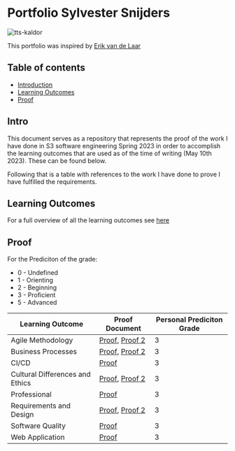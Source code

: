 # Portfolio Sylvester Snijders

![tts-kaldor](https://github.com/TotalTactician/Documentation/assets/39733159/876a765f-63df-452a-a86e-7ae00184709d)

This portfolio was inspired by [Erik van de Laar](https://github.com/tick-github/tick-documentation)

## Table of contents
- [Introduction](#intro)
- [Learning Outcomes](#learning-outcomes)
- [Proof](#proof)

## Intro
This document serves as a repository that represents the proof of the work I have done in S3 software engineering Spring 2023 in order to accomplish the learning outcomes that are used as of the time of writing (May 10th 2023). These can be found below. 

Following that is a table with references to the work I have done to prove I have fulfilled the requirements.
## Learning Outcomes
For a full overview of all the learning outcomes see [here](https://github.com/TotalTactician/Documentation/blob/main/learning-outcomes.md)
## Proof

For the Prediciton of the grade:
 - 0 - Undefined
 - 1 - Orienting
 - 2 - Beginning
 - 3 - Proficient
 - 5 - Advanced

| Learning Outcome | Proof Document | Personal Prediciton Grade |
| ---------------- | -------------- | ------------------------- |
| Agile Methodology | [Proof](https://github.com/TotalTactician/Documentation/blob/main/Proof/Sylvester/AgileMethod.md), [Proof 2](https://github.com/Null-Not-Found/DashBuddy-Documentation/blob/main/Learning%20Outcomes/Agile%20Method.md)| 3 |
| Business Processes | [Proof](https://github.com/TotalTactician/Documentation/blob/main/Proof/Sylvester/BusinessProcesses.md), [Proof 2](https://github.com/Null-Not-Found/DashBuddy-Documentation/blob/main/Learning%20Outcomes/Business%20processes.md) | 3 |
| CI/CD | [Proof](https://github.com/TotalTactician/Documentation/blob/main/Proof/Sylvester/CI-CD.md) | 3 |
| Cultural Differences and Ethics | [Proof](https://github.com/TotalTactician/Documentation/blob/main/Proof/Sylvester/Culture%26Ethics.md), [Proof 2](https://github.com/Null-Not-Found/DashBuddy-Documentation/blob/main/Learning%20Outcomes/Cultural%20differences%20and%20ethics.md) | 3 |
| Professional | [Proof](https://github.com/Null-Not-Found) | 3 |
| Requirements and Design | [Proof](https://github.com/TotalTactician/Documentation/blob/main/Proof/Sylvester/Requirements%26Design.md), [Proof 2](https://github.com/Null-Not-Found/DashBuddy-Documentation/blob/main/Learning%20Outcomes/Requirements%20and%20design.md) | 3 |
| Software Quality | [Proof](https://github.com/TotalTactician/Documentation/blob/main/Proof/Sylvester/SoftwareQuality.md) | 3 |
| Web Application | [Proof](https://github.com/TotalTactician/Documentation/blob/main/Proof/Sylvester/WebApplication.md) | 3 |
